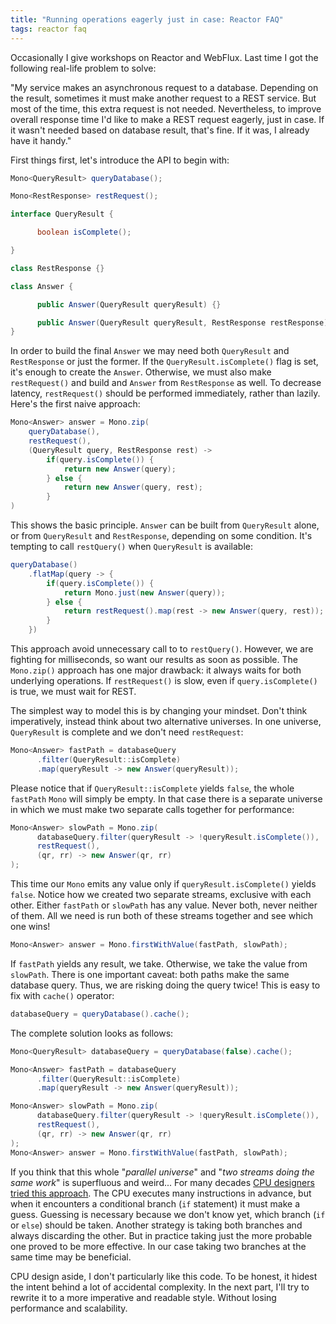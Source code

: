 ```yaml
---
title: "Running operations eagerly just in case: Reactor FAQ"
tags: reactor faq
---
```


Occasionally I give workshops on Reactor and WebFlux.
Last time I got the following real-life problem to solve:

"My service makes an asynchronous request to a database.
Depending on the result, sometimes it must make another request to a REST service.
But most of the time, this extra request is not needed.
Nevertheless, to improve overall response time I'd like to make a REST request eagerly, just in case.
If it wasn't needed based on database result, that's fine.
If it was, I already have it handy."

First things first, let's introduce the API to begin with:

```java
Mono<QueryResult> queryDatabase();

Mono<RestResponse> restRequest();

interface QueryResult {

      boolean isComplete();

}

class RestResponse {}

class Answer {

      public Answer(QueryResult queryResult) {}

      public Answer(QueryResult queryResult, RestResponse restResponse) {}
}
```

In order to build the final `Answer` we may need both `QueryResult` and `RestResponse` or just the former.
If the `QueryResult.isComplete()` flag is set, it's enough to create the `Answer`.
Otherwise, we must also make `restRequest()` and build and `Answer` from `RestResponse` as well.
To decrease latency, `restRequest()` should be performed immediately, rather than lazily.
Here's the first naive approach:

```java
Mono<Answer> answer = Mono.zip(
    queryDatabase(),
    restRequest(),
    (QueryResult query, RestResponse rest) ->
        if(query.isComplete()) {
            return new Answer(query);
        } else {
			return new Answer(query, rest);
		}
)
```

This shows the basic principle.
`Answer` can be built from `QueryResult` alone, or from `QueryResult` and `RestResponse`, depending on some condition.
It's tempting to call `restQuery()` when `QueryResult` is available:

```java
queryDatabase()
	.flatMap(query -> {
		if(query.isComplete()) {
			return Mono.just(new Answer(query));
        } else {
            return restRequest().map(rest -> new Answer(query, rest));
		}
	})
```

This approach avoid unnecessary call to to `restQuery()`.
However, we are fighting for milliseconds, so want our results as soon as possible.
The `Mono.zip()` approach has one major drawback: it always waits for both underlying operations.
If `restRequest()` is slow, even if `query.isComplete()` is true, we must wait for REST.

The simplest way to model this is by changing your mindset.
Don't think imperatively, instead think about two alternative universes.
In one universe, `QueryResult` is complete and we don't need `restRequest`:

```java
Mono<Answer> fastPath = databaseQuery
      .filter(QueryResult::isComplete)
      .map(queryResult -> new Answer(queryResult));
```

Please notice that if `QueryResult::isComplete` yields `false`, the whole `fastPath` `Mono` will simply be empty.
In that case there is a separate universe in which we must make two separate calls together for performance:

```java
Mono<Answer> slowPath = Mono.zip(
      databaseQuery.filter(queryResult -> !queryResult.isComplete()),
      restRequest(),
      (qr, rr) -> new Answer(qr, rr)
);
```

This time our `Mono` emits any value only if `queryResult.isComplete()` yields `false`.
Notice how we created two separate streams, exclusive with each other.
Either `fastPath` or `slowPath` has any value.
Never both, never neither of them.
All we need is run both of these streams together and see which one wins!

```java
Mono<Answer> answer = Mono.firstWithValue(fastPath, slowPath);
```

If `fastPath` yields any result, we take.
Otherwise, we take the value from `slowPath`.
There is one important caveat: both paths make the same database query.
Thus, we are risking doing the query twice!
This is easy to fix with `cache()` operator:

```java
databaseQuery = queryDatabase().cache();
```

The complete solution looks as follows:

```java
Mono<QueryResult> databaseQuery = queryDatabase(false).cache();

Mono<Answer> fastPath = databaseQuery
      .filter(QueryResult::isComplete)
      .map(queryResult -> new Answer(queryResult));

Mono<Answer> slowPath = Mono.zip(
      databaseQuery.filter(queryResult -> !queryResult.isComplete()),
      restRequest(),
      (qr, rr) -> new Answer(qr, rr)
);
Mono<Answer> answer = Mono.firstWithValue(fastPath, slowPath);
```

If you think that this whole "_parallel universe_" and "_two streams doing the same work_" is superfluous and weird...
For many decades [CPU designers tried this approach](https://stackoverflow.com/questions/49622002/why-not-just-predict-both-branches).
The CPU executes many instructions in advance, but when it encounters a conditional branch (`if` statement) it must make a guess.
Guessing is necessary because we don't know yet, which branch (`if` or `else`) should be taken.
Another strategy is taking both branches and always discarding the other.
But in practice taking just the more probable one proved to be more effective.
In our case taking two branches at the same time may be beneficial.

CPU design aside, I don't particularly like this code.
To be honest, it hidest the intent behind a lot of accidental complexity.
In the next part, I'll try to rewrite it to a more imperative and readable style.
Without losing performance and scalability.